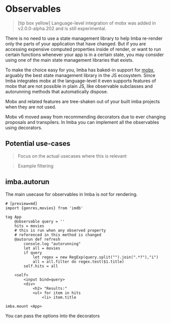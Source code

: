 # Observables

> [tip box yellow] Language-level integration of mobx was added in v2.0.0-alpha.202 and is still experimental.

There is no need to use a state management library to help Imba re-render only the parts of your application that have changed. But if you are accessing expensive computed properties inside of render, or want to run certain functions whenever your app is in a certain state, you may consider using one of the main state management libraries that exists.

To make the choice easy for you, Imba has baked-in support for [mobx](https://mobx.js.org/), arguably the best state management library in the JS ecosystem. Since Imba integrates mobx at the language-level it even supports features of mobx that are not possible in plain JS, like observable subclasses and autorunning methods that automatically dispose.

Mobx and related features are tree-shaken out of your built imba projects when they are not used.

Mobx v6 moved away from recommending decorators due to ever changing proposals and transpilers. In Imba you can implement all the observables using decorators.

## Potential use-cases


> Focus on the actual usecases where this is relevant

> Example filtering

## imba.autorun

The main usecase for observables in Imba is _not_ for rendering. 

```imba
# [preview=md]
import {genres,movies} from 'imdb'

tag App
    @observable query = ''
    hits = movies
    # this is run when any observed property
    # referenced in this method is changed
    @autorun def refresh
        console.log "autorunning"
        let all = movies
        if query
            let regex = new RegExp(query.split("").join(".*?"),"i")
            all = all.filter do regex.test($1.title)
        self.hits = all

    <self>
        <input bind=query>
        <div>
            <h2> "Results:"
            <ul> for item in hits
                <li> item.title

imba.mount <App>
```

You can pass the options into the decorators
